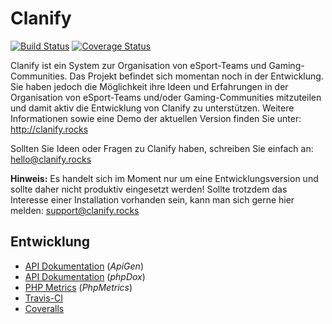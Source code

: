 # Clanify

[![Build Status](https://travis-ci.org/Clanify/Clanify.svg?branch=master)](https://travis-ci.org/Clanify/Clanify)
[![Coverage Status](https://coveralls.io/repos/github/Clanify/Clanify/badge.svg)](https://coveralls.io/github/Clanify/Clanify)

Clanify ist ein System zur Organisation von eSport-Teams und Gaming-Communities. 
Das Projekt befindet sich momentan noch in der Entwicklung. Sie haben jedoch die 
Möglichkeit ihre Ideen und Erfahrungen in der Organisation von eSport-Teams und/oder 
Gaming-Communities mitzuteilen und damit aktiv die Entwicklung von Clanify zu 
unterstützen. Weitere Informationen sowie eine Demo der aktuellen Version finden Sie unter: http://clanify.rocks

Sollten Sie Ideen oder Fragen zu Clanify haben, schreiben Sie einfach an:
[hello@clanify.rocks](mailto:hello@clanify.rocks?subject=Hello)

**Hinweis:** Es handelt sich im Moment nur um eine Entwicklungsversion und sollte
daher nicht produktiv eingesetzt werden! Sollte trotzdem das Interesse einer 
Installation vorhanden sein, kann man sich gerne hier melden: 
[support@clanify.rocks](mailto:support@clanify.rocks?subject=Support)

## Entwicklung

- [API Dokumentation](http://dev.clanify.rocks/apigen/) (*ApiGen*)
- [API Dokumentation](http://dev.clanify.rocks/phpdox/) (*phpDox*)
- [PHP Metrics](http://dev.clanify.rocks/phpmetrics/) (*PhpMetrics*)
- [Travis-CI](https://travis-ci.org/Clanify/Clanify)
- [Coveralls](https://coveralls.io/github/Clanify/Clanify)